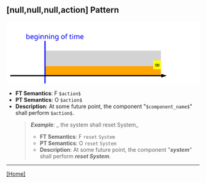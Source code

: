## [null,null,null,action] Pattern
![[null,null,null,action] Pattern](../../../_media/user-interface/examples/svgDiagrams/null_null_null_action.svg "[null,null,null,action] Pattern")
 * **FT Semantics**: F `$action$`
 * **PT Semantics**: O `$action$`
 * **Description**: At some future point, the component "`$component_name$`" shall perform `$action$`.
   > **_Example_**: _  the system shall   reset System_   
   >  * **FT Semantics**: F `reset` `System`
   >  * **PT Semantics**: O `reset` `System`
   >  * **Description**: At some future point, the component "**_system_**" shall perform **_reset System_**.
***
[[Home]](../semantics.md)